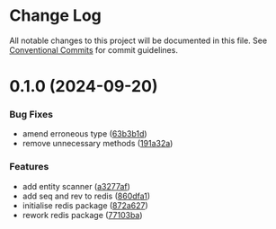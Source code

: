 # Change Log

All notable changes to this project will be documented in this file.
See [Conventional Commits](https://conventionalcommits.org) for commit guidelines.

# 0.1.0 (2024-09-20)

### Bug Fixes

- amend erroneous type ([63b3b1d](https://github.com/lindorm-io/monorepo/commit/63b3b1d059cef6a18ef2e0cec600a84ab1c96c50))
- remove unnecessary methods ([191a32a](https://github.com/lindorm-io/monorepo/commit/191a32afebc592a834e07c271ed229fd2220ab2b))

### Features

- add entity scanner ([a3277af](https://github.com/lindorm-io/monorepo/commit/a3277afaf19878d6b9dd71db0e5263026c370d3b))
- add seq and rev to redis ([860dfa1](https://github.com/lindorm-io/monorepo/commit/860dfa1b6a7b3caa121b1d4f2adb0344fb313bb4))
- initialise redis package ([872a627](https://github.com/lindorm-io/monorepo/commit/872a627edc9e2a545fd734437ae4f7628ca1d5a8))
- rework redis package ([77103ba](https://github.com/lindorm-io/monorepo/commit/77103ba4bf25403df445c0826b83e6fdecea58a8))
